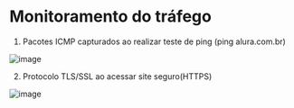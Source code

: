 <h1>Monitoramento do tráfego</h1>

1) Pacotes ICMP capturados ao realizar teste de ping (ping alura.com.br)

![image](https://github.com/re-na-ta/programa_desenvolve_boticario/assets/83365217/86b8394e-6a15-49c5-b3c5-2d0f19f46d22)

2) Protocolo TLS/SSL ao acessar site seguro(HTTPS)

![image](https://github.com/re-na-ta/programa_desenvolve_boticario/assets/83365217/9662310a-37ae-467c-9bba-b65270c85113)
